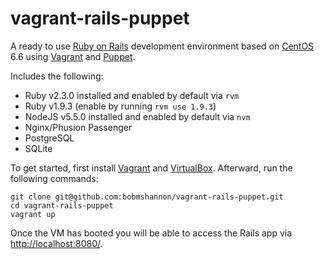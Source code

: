 # vagrant-rails-puppet
A ready to use [Ruby on Rails](http://guides.rubyonrails.org/getting_started.html) development environment based on [CentOS](https://www.centos.org/) 6.6 using [Vagrant](https://www.vagrantup.com/downloads.html) and [Puppet](https://puppetlabs.com).

Includes the following:
* Ruby v2.3.0 installed and enabled by default via `rvm`
* Ruby v1.9.3 (enable by running `rvm use 1.9.3`)
* NodeJS v5.5.0 installed and enabled by default via `nvm`
* Nginx/Phusion Passenger
* PostgreSQL
* SQLite

To get started, first install [Vagrant](https://www.vagrantup.com/downloads.html) and [VirtualBox](https://www.virtualbox.org/wiki/Downloads). Afterward, run the following commands:

```
git clone git@github.com:bobmshannon/vagrant-rails-puppet.git
cd vagrant-rails-puppet
vagrant up
```

Once the VM has booted you will be able to access the Rails app via [http://localhost:8080/](http://localhost:8080/).
